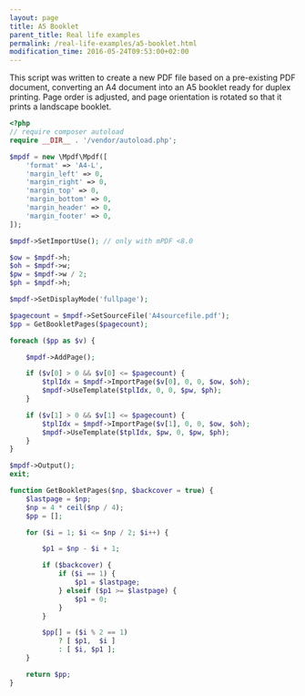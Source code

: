```yaml
---
layout: page
title: A5 Booklet
parent_title: Real life examples
permalink: /real-life-examples/a5-booklet.html
modification_time: 2016-05-24T09:53:00+02:00
---
```


This script was written to create a new PDF file based on a pre-existing PDF document, converting an A4 document
into an A5 booklet ready for duplex printing. Page order is adjusted, and page orientation is rotated so that
it prints a landscape booklet.

```php
<?php
// require composer autoload
require __DIR__ . '/vendor/autoload.php';

$mpdf = new \Mpdf\Mpdf([
    'format' => 'A4-L',
    'margin_left' => 0,
    'margin_right' => 0,
    'margin_top' => 0,
    'margin_bottom' => 0,
    'margin_header' => 0,
    'margin_footer' => 0,
]);

$mpdf->SetImportUse(); // only with mPDF <8.0

$ow = $mpdf->h;
$oh = $mpdf->w;
$pw = $mpdf->w / 2;
$ph = $mpdf->h;

$mpdf->SetDisplayMode('fullpage');

$pagecount = $mpdf->SetSourceFile('A4sourcefile.pdf');
$pp = GetBookletPages($pagecount);

foreach ($pp as $v) {

    $mpdf->AddPage();

    if ($v[0] > 0 && $v[0] <= $pagecount) {
        $tplIdx = $mpdf->ImportPage($v[0], 0, 0, $ow, $oh);
        $mpdf->UseTemplate($tplIdx, 0, 0, $pw, $ph);
    }

    if ($v[1] > 0 && $v[1] <= $pagecount) {
        $tplIdx = $mpdf->ImportPage($v[1], 0, 0, $ow, $oh);
        $mpdf->UseTemplate($tplIdx, $pw, 0, $pw, $ph);
    }
}

$mpdf->Output();
exit;

function GetBookletPages($np, $backcover = true) {
    $lastpage = $np;
    $np = 4 * ceil($np / 4);
    $pp = [];

    for ($i = 1; $i <= $np / 2; $i++) {

        $p1 = $np - $i + 1;

        if ($backcover) {
            if ($i == 1) {
                $p1 = $lastpage;
            } elseif ($p1 >= $lastpage) {
                $p1 = 0;
            }
        }

        $pp[] = ($i % 2 == 1)
            ? [ $p1,  $i ]
            : [ $i, $p1 ];
    }

    return $pp;
}

```

